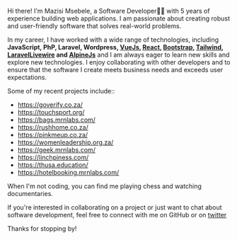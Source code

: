 Hi there! I'm Mazisi Msebele, a Software Developer👨‍💻 with 5 years of experience building web applications. I am passionate about creating robust and user-friendly software that solves real-world problems.



In my career, I have worked with a wide range of technologies, including **JavaScript, PhP, Laravel, Wordpress, [VueJs](https://vuejs.org), [React](https://react.dev/), [Bootstrap](https://getbootstrap.com/), [Tailwind](), [LaravelLivewire](https://laravel-livewire.com/) and  [AlpineJs](https://alpinejs.dev/)** and I am always eager to learn new skills and explore new technologies. I enjoy collaborating with other developers and  to ensure that the software I create meets business needs and exceeds user expectations.



Some of my recent projects include::
- https://goverify.co.za/
- https://touchsport.org/
- https://bags.mrnlabs.com/
- https://rushhome.co.za/
- https://pinkmeup.co.za/
- https://womenleadership.org.za/
- https://geek.mrnlabs.com/
- https://linchpiness.com/
- https://thusa.education/
- https://hotelbooking.mrnlabs.com/

When I'm not coding, you can find me playing chess and watching documentaries.

If you're interested in collaborating on a project or just want to chat about software development, feel free to connect with me on GitHub or on [twitter](https://twitter.com/msebele_msesh) 

Thanks for stopping by!
